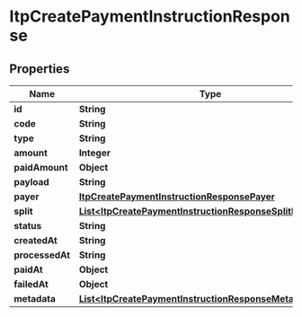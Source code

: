 

# ItpCreatePaymentInstructionResponse


## Properties

| Name | Type | Description | Notes |
|------------ | ------------- | ------------- | -------------|
|**id** | **String** |  |  [optional] |
|**code** | **String** |  |  [optional] |
|**type** | **String** |  |  [optional] |
|**amount** | **Integer** |  |  [optional] |
|**paidAmount** | **Object** |  |  [optional] |
|**payload** | **String** |  |  [optional] |
|**payer** | [**ItpCreatePaymentInstructionResponsePayer**](ItpCreatePaymentInstructionResponsePayer.md) |  |  [optional] |
|**split** | [**List&lt;ItpCreatePaymentInstructionResponseSplitInner&gt;**](ItpCreatePaymentInstructionResponseSplitInner.md) |  |  [optional] |
|**status** | **String** |  |  [optional] |
|**createdAt** | **String** |  |  [optional] |
|**processedAt** | **String** |  |  [optional] |
|**paidAt** | **Object** |  |  [optional] |
|**failedAt** | **Object** |  |  [optional] |
|**metadata** | [**List&lt;ItpCreatePaymentInstructionResponseMetadataInner&gt;**](ItpCreatePaymentInstructionResponseMetadataInner.md) |  |  [optional] |



